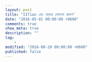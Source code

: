```yaml
---
layout: post
title: "IITian এবং ন্যাড়ার বেলতলা প্রসংগ"
date: "2016-05-01 00:00:00 +0600"
comments: true
show_meta: true
description: ""
tag:
    -
modified: "2016-00-20 00:00:00 +0600"
published: false
---
```

